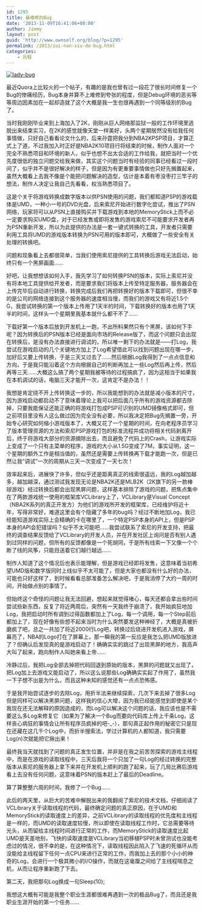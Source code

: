```yaml
---
id: 1295
title: 最难修的Bug
date: '2013-11-09T16:41:06+08:00'
author: Jimmy
layout: post
guid: 'http://www.ownself.org/blog/?p=1295'
permalink: /2013/zui-nan-xiu-de-bug.html
categories:
    - 历程
---
```


[![lady-bug](/wp-content/uploads/2013/11/lady-bug-300x180.jpg)](/wp-content/uploads/2013/11/lady-bug.jpg)

最近Quora上比较火的一个帖子，有趣的是我也曾有过一段花了很长时间修复一个Bug的惨痛经历，Bug本身并算不上难修到夸张的程度，但是Debug环境的恶劣等等周边因素加在一起却造就了这个大概是我一生也很再遇到一个同等级别的Bug了。

当时我刚刚毕业来到上海加入了2K，刚刚从巨人网络那监狱一般的工作环境里逃脱出来结束实习，在2K的感觉就像天堂一样美好，头两个星期居然没有给我任何事情做，只好自己看看论文什么的，后来孙霆把我分到NBA2KPSP项目，才算正式上了道，不过我加入时正好是NBA2K10项目行将结束的时候，制作人面对一个完全不熟悉项目和环境的新人，似乎也想不出太合适的工作给我，就把当时一个优先度很低的独立问题交给我来做，其实这个问题当时有经验的同事已经看过一段时间了，似乎并不是很好解决的样子，但是因为有更重要事情做也只好先搁置起来，虽然大概看上去我不像是个能把问题解决的造型，估计是本着有枣没枣打三竿子的想法，制作人决定让我自己先看看，权当熟悉项目了。

这是个关于将游戏转换成数字版本以供PSN使用的问题，我们都知道PSP的游戏载体是UMD，一种小一号的DVD光盘，后来索尼开始进行数字化尝试，推出了PSN网络，玩家将可以从PSN上直接购买并下载游戏到本地的MemoryStick上而不必一定要求购买UMD盘，对于已经发售或即将发售的游戏索尼不可能要求开发者再为PSN重新开发，所以为此提供的办法是一套一键式转换的工具，开发者只需要利用工具将UMD的游戏版本转换为PSN可用的版本即可，大概做了一些安全有关处理的转换吧。

问题和现象看上去都很简单，当我们使用索尼提供的工具转换后游戏无法启动，始终只有一个黑屏画面……

好吧，让我想想该如何入手，我先学习了如何转换PSN的版本，实际上索尼并没有将本地工具提供给开发者，而是要求我们将版本上传至特定服务器，服务器会在上传完毕后自动进行转换，转换完成后我们再把转换好的版本下载即可，但很不幸的是公司的网络连接到这个服务器的速度相当慢，而我们的游戏又有将近1.5个G，我尝试转换的第一个版本上传用了1天半的时间，下载转换好的版本也用了1天半的时间，这样头一个星期里我基本就什么都干不了……

下载好第一个版本后放到开发机上一跑，不出所料果然只有个黑屏，该如何下手呢？因为转换后的PSN版本已经是面向市场的Release版了，而这个问题只会出现在转换后，是没有办法直接进行调试的，所以唯一剩下的办法就是——打Log，我尝试在游戏启动的几个关键地方加上了Log希望借此可以找到问题出现在哪一步，加好后又要上传转换，于是三天又过去了……然后根据Log我得到了一点点信息和方向，于是我只能沿着这个方向根据自己的判断再加上一些Log然后再上传，然后再等三天……大概这么搞了两个星期我被等待的过程搞疯了，因为这相当于如果我在本机调试的话，电脑三天才能开一次，这肯定不是办法！！

我想是肯定绕不开上传转换这一步的，所以我能想到的办法就是减小版本的尺寸，因为游戏启动都启动不了意味着理论上我可以把后面几乎所有的游戏资源都去除掉，只要我能保证还能正确的将游戏打包成PSP可识别的UMD镜像格式即可，但之前项目里没有人这么做过因为完全没有必要，所以我决定把Bug先搁置一旁，开始专心研究如何缩小游戏版本了，大概又花了一个星期的时间，在向老程序员学习了版本管理资源的方法和索尼PSP游戏打包的标准流程并成功将相关代码剥离开后，终于将游戏大部分的资源摘除出去，而且避免了代码上的Crash，让游戏实际上变成了一个只有主菜单的程序，游戏的大小从1.5G变成了7M，事实证明，这一个星期的额外工作是相当值的，虽然还是需要上传转换再下载才能跑一次，但是已然让我“调试”一次的周期从三天一次变成了一天七次！

效率起来后，进展快了许多，但似乎还是距离真正的线索很遥远，我的Log越加越多，越加越深，通过测试我发现无论是NBA2K还是MLB2K（2K旗下的另一款棒球游戏）经过转换后都会出现黑屏问题，这样基本排除了游戏的问题，把焦点集中在了两款游戏统一使用的框架库VCLibrary上了，VCLibrary是Visual Concept（NBA2K系列的真正开发方）为他们的游戏所开发的框架库，已经维护将近十年，写得非常好，难道这里会有个隐藏了多年的bug吗？经过不断地加Log，我已经能知道游戏实际上会精确的卡在哪里了，一个特定PSP本身的API上，但是PSP本身的API会犯错误吗？似乎不太可能吧……我尝试联系了索尼的开发支持，把最终的调查结果反馈给了VCLibrary的开发人员，并在开发社区上询问是否有别人遇到过同样的问题，但所有的反馈都像是一个死胡同，于是所有线索一下又像一个个断了线的风筝，只能目送着它们越行越远……

制作人知道了这个情况后也表示能理解，但是游戏已经即将发售，这意味着当初希望UMD版和数字版同时上线似乎不太可能了，但是大家也都没有什么好的办法，可能也只好这样了，到时候看看总部准备怎么解决吧，于是我消停了大约一周的时间，开始做点别的事情了。

但始终这个奇怪的问题让我无法回避，想起来就觉得堵心，每天还都会拿出些时间尝试些新东西，反复了将近两周后，突然有一天我终于崩溃了，我开始疯狂地加Log，我把启动时所有调到过得函数都加上了Log，每一个调用，每一个Step前后都加上了，现在好像有些想不起来当时为什么突然要发这种神经了，大概是真被折磨疯了吧，总之一共加了将近2000行Log吧，转换过后烧进开发机进入游戏，屏幕亮了，NBA的Logo打在了屏幕上，那一瞬我的第一反应是我怎么把UMD版放进了？但确认后发现真的是游戏启动了！确确实实的跳过了出现黑屏的地方，我高声大叫了起来，跑向制作人叫她来看上帝……

冷静过后，我把Log全部去掉把代码回退到原始的版本，黑屏的问题就又出现了，把Log加上去游戏又能启动了，所以这么说那些Log确确实实起了作用了，虽然我一下子想不出是为什么，而且这种未知的感觉还有一点点恐怖感。

于是我开始尝试逐步的去除Log，用折半法来继续探索，几次下来去掉了很多Log但是同样可以解决黑屏问题，这样我的信心大增，因为我已经能感觉到即使是某个我现在还无法解释的原因造成的，而Log可以解决这个问题的话，我应该也是不需要这么多Log来修复它（如果为了解决一个Bug而要向代码库上传上千条Log，这样丧心病狂的事情会让所有程序员疯掉的吧-\_-），那句真正起作用的秘密它只是现在还藏在这几千个Log中，而折半搜索法，学过计算机的人都知道，我只需要Log(n)次就能把它揪出来！

最终我当天就找到了问题的真正发生位置，并非是在我之前苦苦探索的游戏主线程中，而是在游戏的读取线程中，三天后我将一个只加了一句Log的经过转换的完整版本从索尼的服务器上拿下来并在开发机上顺利的跑了起来，玩了几局比赛后游戏看上去没有任何问题，这意味着PSN的版本赶上了最后的Deadline。

算了算整整六周的时间，我修了一个Bug……

此后的两天里，从巨大的苦难中解脱出来的我翻阅了索尼的技术文档，仔细阅读了VCLibrary关于读取线程的代码，最终确定问题的真正原因，在于UMD和MemoryStick的读取速度上的差异，之前VCLibrary的读取线程的优先度和主线程是一样的，而UMD的读取速度较慢，所以即使在读取线程工作时，它总需要等待光头，从而留给主线程时间进行正常的工作，而MemoryStick的读取速度比起UMD是天差地别，飞快的读取速度是VCLibrary当初移植PSP时未曾测试也没能考虑过的情况，很不幸的是，在这种情况下，读取线程因此陷入了飞速的死循环从而没能给主线程留下任何一点CPU来进行正常的工作，而我加上去的那个小小的神奇的Log，会进行一个极其微小的I/O操作，而就在这毫厘之间给了主线程喘息之机，从而让程序重新跑了下去。

第二天，我把那句Log换成一句Sleep(10);

我想这大概有可能是我整个职业生涯都很难再遇到一次的极品Bug了，而且还是我职业生涯开始的第一个任务……